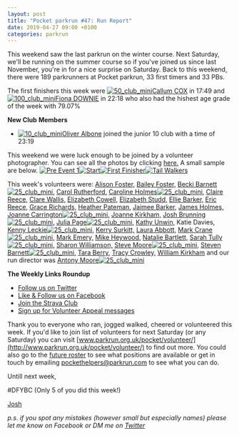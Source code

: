 ```yaml
---
layout: post
title: "Pocket parkrun #47: Run Report"
date: 2019-04-27 09:00 +0100
categories: parkrun
---
```


This weekend saw the last parkrun on the winter course. Next Saturday, we'll be running on the summer course so if you've joined us since last November, you're in for a nice surprise on Saturday. Back to this weekend, there were 189 parkrunners at Pocket parkrun, 33 first timers and 33 PBs.

The first finishers this week were [![50_club_mini](https://images.parkrun.com/blogs.dir/1667/files/2019/02/50_club_mini-e1550336989477.jpg)](https://images.parkrun.com/blogs.dir/1667/files/2019/02/50_club_mini-e1550336989477.jpg)[Callum COX](https://www.parkrun.org.uk/pocket/results/latestresults/athletehistory?athleteNumber=2713382) in 17:49 and [![100_club_mini](https://images.parkrun.com/blogs.dir/1667/files/2019/02/100_club_mini-e1550337018730.jpg)](https://images.parkrun.com/blogs.dir/1667/files/2019/02/100_club_mini-e1550337018730.jpg)[Fiona DOWNIE](https://www.parkrun.org.uk/pocket/results/latestresults/athletehistory?athleteNumber=53459) in 22:18 who also had the hishest age grade of the week with 79.07%

**New Club** **Members**

*   [![10_club_mini](https://images.parkrun.com/blogs.dir/1667/files/2019/02/10_club_mini-e1550337085201.jpg)](https://images.parkrun.com/blogs.dir/1667/files/2019/02/10_club_mini-e1550337085201.jpg)[Oliver Albone](https://www.parkrun.org.uk/pocket/results/latestresults/athletehistory?athleteNumber=3295446) joined the junior 10 club with a time of 23:19

This weekend we were luck enough to be joined by a volunteer photographer. You can see all the photos by clicking [here.](https://www.facebook.com/pg/pocketparkrun/photos/?tab=album&album_id=1190901697746492) A small sample are below. [![Pre Event 1](https://images.parkrun.com/blogs.dir/1667/files/2019/05/Pre-Event-1-300x200.jpg)](https://images.parkrun.com/blogs.dir/1667/files/2019/05/Pre-Event-1.jpg)[![Start](https://images.parkrun.com/blogs.dir/1667/files/2019/05/Start-300x200.jpg)](https://images.parkrun.com/blogs.dir/1667/files/2019/05/Start.jpg)[![First Finisher](https://images.parkrun.com/blogs.dir/1667/files/2019/05/First-Finisher-300x200.jpg)](https://images.parkrun.com/blogs.dir/1667/files/2019/05/First-Finisher.jpg)[![Tail Walkers](https://images.parkrun.com/blogs.dir/1667/files/2019/05/Tail-Walkers-300x200.jpg)](https://images.parkrun.com/blogs.dir/1667/files/2019/05/Tail-Walkers.jpg)

This week's volunteers were: [Alison Foster,](https://www.parkrun.org.uk/results/athleteresultshistory/?athleteNumber=3830888) [Bailey Foster,](https://www.parkrun.org.uk/results/athleteresultshistory/?athleteNumber=4273431) [Becki Barnett](http://www.parkrun.org.uk/results/athleteresultshistory/?athleteNumber=4161773)[![25_club_mini](https://images.parkrun.com/blogs.dir/1667/files/2019/02/25_club_mini-e1550337100687.jpg)](https://images.parkrun.com/blogs.dir/1667/files/2019/02/25_club_mini-e1550337100687.jpg)[,](http://www.parkrun.org.uk/results/athleteresultshistory/?athleteNumber=4161773) [Carol Rutherford,](https://www.parkrun.org.uk/results/athleteresultshistory/?athleteNumber=5705262) [Caroline Holmes](http://www.parkrun.org.uk/results/athleteresultshistory/?athleteNumber=415657)[![25_club_mini](https://images.parkrun.com/blogs.dir/1667/files/2019/02/25_club_mini-e1550337100687.jpg)](https://images.parkrun.com/blogs.dir/1667/files/2019/02/25_club_mini-e1550337100687.jpg)[,](http://www.parkrun.org.uk/results/athleteresultshistory/?athleteNumber=415657) [Claire Reece,](http://www.parkrun.org.uk/results/athleteresultshistory/?athleteNumber=4701687) [Clare Wallis,](https://www.parkrun.org.uk/results/athleteresultshistory/?athleteNumber=41162) [Elizabeth Cowell,](http://www.parkrun.org.uk/results/athleteresultshistory/?athleteNumber=5095759) [Elizabeth Studd,](https://www.parkrun.org.uk/results/athleteresultshistory/?athleteNumber=5216917) [Ellie Barker,](http://www.parkrun.org.uk/results/athleteresultshistory/?athleteNumber=1387103) [Eric Reece,](https://www.parkrun.org.uk/pocket/results/athletehistory/?athleteNumber=5148717) [Grace Richards,](http://www.parkrun.org.uk/results/athleteresultshistory/?athleteNumber=5429459) [Heather Pateman,](http://www.parkrun.org.uk/athleteresultshistory?athleteNumber=2256823) [Jaimee Barker,](http://www.parkrun.org.uk/results/athleteresultshistory/?athleteNumber=1387096) [James Holmes,](http://www.parkrun.org.uk/results/athleteresultshistory/?athleteNumber=467964) [Joanne Carrington](http://www.parkrun.org.uk/results/athleteresultshistory/?athleteNumber=181580)[![25_club_mini](https://images.parkrun.com/blogs.dir/1667/files/2019/02/25_club_mini-e1550337100687.jpg)](https://images.parkrun.com/blogs.dir/1667/files/2019/02/25_club_mini-e1550337100687.jpg)[,](http://www.parkrun.org.uk/results/athleteresultshistory/?athleteNumber=181580) [Joanne Kirkham,](http://www.parkrun.org.uk/results/athleteresultshistory/?athleteNumber=4936439) [Josh Brunning](http://www.parkrun.org.uk/results/athleteresultshistory/?athleteNumber=4196740)[![25_club_mini](https://images.parkrun.com/blogs.dir/1667/files/2019/02/25_club_mini-e1550337100687.jpg)](https://images.parkrun.com/blogs.dir/1667/files/2019/02/25_club_mini-e1550337100687.jpg)[,](http://www.parkrun.org.uk/results/athleteresultshistory/?athleteNumber=4196740) [Julia Page](http://www.parkrun.org.uk/results/athleteresultshistory/?athleteNumber=508834)[![25_club_mini](https://images.parkrun.com/blogs.dir/1667/files/2019/02/25_club_mini-e1550337100687.jpg)](https://images.parkrun.com/blogs.dir/1667/files/2019/02/25_club_mini-e1550337100687.jpg)[,](http://www.parkrun.org.uk/results/athleteresultshistory/?athleteNumber=508834) [Kathy Unwin,](http://www.parkrun.org.uk/results/athleteresultshistory/?athleteNumber=1642948) Katie Davies, [Kenny Leckie](http://www.parkrun.org.uk/results/athleteresultshistory/?athleteNumber=4073128)[![25_club_mini](https://images.parkrun.com/blogs.dir/1667/files/2019/02/25_club_mini-e1550337100687.jpg)](https://images.parkrun.com/blogs.dir/1667/files/2019/02/25_club_mini-e1550337100687.jpg)[,](http://www.parkrun.org.uk/results/athleteresultshistory/?athleteNumber=4073128) [Kerry Surkitt,](https://www.parkrun.org.uk/results/athleteresultshistory/?athleteNumber=693485) [Laura Abbott,](http://www.parkrun.org.uk/results/athleteresultshistory/?athleteNumber=4721952) [Mark Crane](http://www.parkrun.org.uk/results/athleteresultshistory/?athleteNumber=4072444)[![25_club_mini](https://images.parkrun.com/blogs.dir/1667/files/2019/02/25_club_mini-e1550337100687.jpg)](https://images.parkrun.com/blogs.dir/1667/files/2019/02/25_club_mini-e1550337100687.jpg)[,](http://www.parkrun.org.uk/results/athleteresultshistory/?athleteNumber=4072444) [Mark Emery,](http://www.parkrun.org.uk/results/athleteresultshistory/?athleteNumber=4772621) [Mike Heywood,](https://www.parkrun.org.uk/results/athleteresultshistory/?athleteNumber=4111276) [Natalie Bartlett,](http://www.parkrun.org.uk/results/athleteresultshistory/?athleteNumber=1795380) [Sarah Tully](http://www.parkrun.org.uk/results/athleteresultshistory/?athleteNumber=4909207)[![25_club_mini](https://images.parkrun.com/blogs.dir/1667/files/2019/02/25_club_mini-e1550337100687.jpg)](https://images.parkrun.com/blogs.dir/1667/files/2019/02/25_club_mini-e1550337100687.jpg)[,](http://www.parkrun.org.uk/results/athleteresultshistory/?athleteNumber=4909207) [Sharon Williamson,](https://www.parkrun.org.uk/results/athleteresultshistory/?athleteNumber=1738286) [Steve Moore](http://www.parkrun.org.uk/results/athleteresultshistory/?athleteNumber=1771782)[![25_club_mini](https://images.parkrun.com/blogs.dir/1667/files/2019/02/25_club_mini-e1550337100687.jpg)](https://images.parkrun.com/blogs.dir/1667/files/2019/02/25_club_mini-e1550337100687.jpg)[,](http://www.parkrun.org.uk/results/athleteresultshistory/?athleteNumber=1771782) [Steven Barnett](http://www.parkrun.org.uk/results/athleteresultshistory/?athleteNumber=4179392)[![25_club_mini](https://images.parkrun.com/blogs.dir/1667/files/2019/02/25_club_mini-e1550337100687.jpg)](https://images.parkrun.com/blogs.dir/1667/files/2019/02/25_club_mini-e1550337100687.jpg)[,](http://www.parkrun.org.uk/results/athleteresultshistory/?athleteNumber=4179392) [Tara Berry,](https://www.parkrun.org.uk/athleteresultshistory?athleteNumber=3501792) [Tracy Crowley,](https://www.parkrun.org.uk/results/athleteresultshistory/?athleteNumber=575426) [William Kirkham](http://www.parkrun.org.uk/results/athleteresultshistory/?athleteNumber=4936459) and our run director was [Antony Moore](http://www.parkrun.org.uk/results/athleteresultshistory/?athleteNumber=2865977)[![25_club_mini](https://images.parkrun.com/blogs.dir/1667/files/2019/02/25_club_mini-e1550337100687.jpg)](https://images.parkrun.com/blogs.dir/1667/files/2019/02/25_club_mini-e1550337100687.jpg)

**The Weekly Links Roundup**

*   [Follow us on Twitter](https://twitter.com/pocketparkrun)
*   [Like & Follow us on Facebook](https://www.facebook.com/pocketparkrun/)
*   [Join the Strava Club](https://www.strava.com/clubs/pocketparkrun)
*   [Sign up for Volunteer Appeal messages](https://www.parkrun.com/runner/opt-ins/?Country=UK)

Thank you to everyone who ran, jogged walked, cheered or volunteered this week. If you'd like to join list of volunteers for next Saturday (or any Saturday) you can visit [www.parkrun.org.uk/pocket/volunteer/](http://www.parkrun.org.uk/pocket/volunteer/) to find out more. You could also go to the [future roster](http://www.parkrun.org.uk/pocket/futureroster/ "future roster") to see what positions are available or get in touch by emailing [pockethelpers@parkrun.com](mailto:pockethelpers@parkrun.com) to see what you can do.

Untill next week,

#DFYBC (Only 5 of you did this week!)

[Josh](http://www.parkrun.org.uk/results/athleteresultshistory/?athleteNumber=4196740)

_p.s. if you spot any mistakes (however small but especially names) please let me know on Facebook or DM me on [Twitter](https://twitter.com/_Josh_justJosh)_

 [](http://www.parkrun.org.uk/results/athleteresultshistory/?athleteNumber=4936459)
